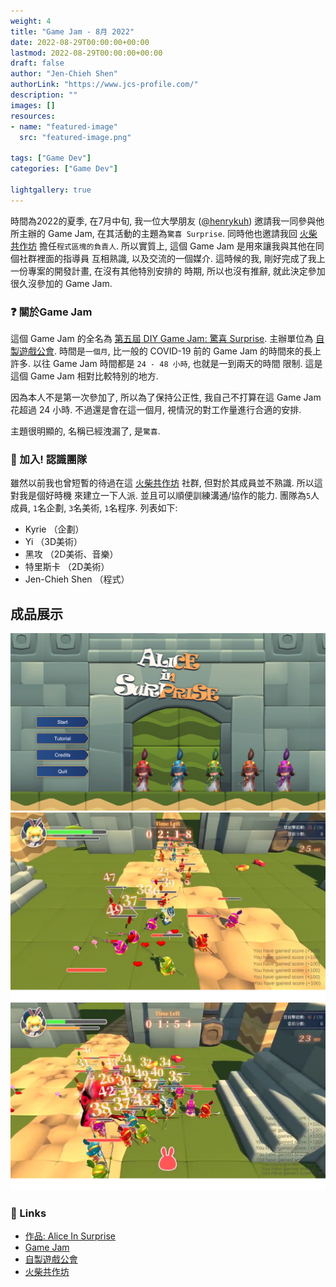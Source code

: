 ```yaml
---
weight: 4
title: "Game Jam - 8月 2022"
date: 2022-08-29T00:00:00+00:00
lastmod: 2022-08-29T00:00:00+00:00
draft: false
author: "Jen-Chieh Shen"
authorLink: "https://www.jcs-profile.com/"
description: ""
images: []
resources:
- name: "featured-image"
  src: "featured-image.png"

tags: ["Game Dev"]
categories: ["Game Dev"]

lightgallery: true
---
```


時間為2022的夏季, 在7月中旬, 我一位大學朋友 ([@henrykuh](https://github.com/henrykuh))
邀請我一同參與他所主辦的 Game Jam, 在其活動的主題為`驚喜 Surprise`. 同時他也邀請我回 [火柴共作坊](https://github.com/MatchWorkshop)
擔任`程式區塊的負責人`. 所以實質上, 這個 Game Jam 是用來讓我與其他在同個社群裡面的指導員
互相熟識, 以及交流的一個媒介. 這時候的我, 剛好完成了我上一份專案的開發計畫, 在沒有其他特別安排的
時期, 所以也沒有推辭, 就此決定參加很久沒參加的 Game Jam.

<!-- more -->

### ❓ 關於Game Jam

這個 Game Jam 的全名為 [第五屆 DIY Game Jam: 驚喜 Surprise](https://itch.io/jam/20220829).
主辦單位為 [自製遊戲公會](https://diygm2021.weebly.com/). 時間是`一個月`, 比一般的 COVID-19
前的 Game Jam 的時間來的長上許多. 以往 Game Jam 時間都是 `24 - 48 小時`, 也就是一到兩天的時間
限制. 這是這個 Game Jam 相對比較特別的地方.

因為本人不是第一次參加了, 所以為了保持公正性, 我自己不打算在這 Game Jam 花超過 24 小時.
不過還是會在這一個月, 視情況的對工作量進行合適的安排.

主題很明顯的, 名稱已經洩漏了, 是`驚喜`.

### 🔰 加入! 認識團隊

雖然以前我也曾短暫的待過在這 [火柴共作坊]() 社群, 但對於其成員並不熟識. 所以這對我是個好時機
來建立一下人派. 並且可以順便訓練溝通/協作的能力. 團隊為`5`人成員, `1`名企劃, `3`名美術,
`1`名程序. 列表如下:

- Kyrie （企劃）
- Yi （3D美術）
- 黑攻 （2D美術、音樂）
- 特里斯卡 （2D美術）
- Jen-Chieh Shen （程式）

## 成品展示

![1](1.png)
![2](2.png)
![3](3.png)

### 🔗 Links

- [作品: Alice In Surprise](https://kuhhenry.itch.io/alice-in-surprise)
- [Game Jam](https://itch.io/jam/2022082)
- [自製遊戲公會](https://diygm2021.weebly.com/)
- [火柴共作坊](https://github.com/MatchWorkshop)
